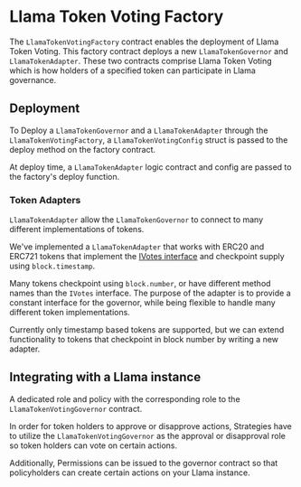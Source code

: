 # Llama Token Voting Factory

The `LlamaTokenVotingFactory` contract enables the deployment of Llama Token Voting. This factory contract deploys a new `LlamaTokenGovernor` and `LlamaTokenAdapter`. These two contracts comprise Llama Token Voting which is how holders of a specified token can participate in Llama governance.

## Deployment

To Deploy a `LlamaTokenGovernor` and a `LlamaTokenAdapter` through the `LlamaTokenVotingFactory`, a `LlamaTokenVotingConfig` struct is passed to the deploy method on the factory contract.  

At deploy time, a `LlamaTokenAdapter` logic contract and config are passed to the factory's deploy function.

### Token Adapters

`LlamaTokenAdapter` allow the `LlamaTokenGovernor` to connect to many different implementations of tokens.

We've implemented a `LlamaTokenAdapter` that works with ERC20 and ERC721 tokens that implement the [IVotes interface](https://github.com/OpenZeppelin/openzeppelin-contracts/blob/master/contracts/governance/utils/IVotes.sol) and checkpoint supply using `block.timestamp`.

Many tokens checkpoint using `block.number`, or have different method names than the `IVotes` interface. The purpose of the adapter is to provide a constant interface for the governor, while being flexible to handle many different token implementations.

Currently only timestamp based tokens are supported, but we can extend functionality to tokens that checkpoint in block number by writing a new adapter.

## Integrating with a Llama instance

A dedicated role and policy with the corresponding role to the `LlamaTokenVotingGovernor` contract.

In order for token holders to approve or disapprove actions, Strategies have to utilize the `LlamaTokenVotingGovernor` as the approval or disapproval role so token holders can vote on certain actions.

Additionally, Permissions can be issued to the governor contract so that policyholders can create certain actions on your Llama instance.
